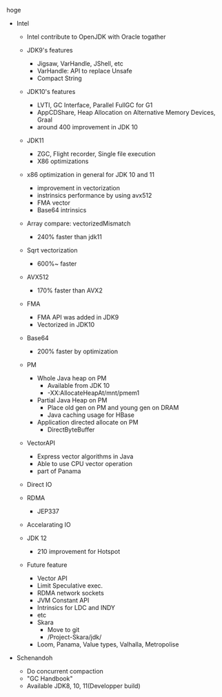 hoge


- Intel
  - Intel contribute to OpenJDK with Oracle togather
  - JDK9's features
    - Jigsaw, VarHandle, JShell, etc
    - VarHandle: API to replace Unsafe
    - Compact String
  - JDK10's features
    - LVTI, GC Interface, Parallel FullGC for G1
    - AppCDShare, Heap Allocation on Alternative Memory Devices, Graal
    - around 400 improvement in JDK 10
  - JDK11
    - ZGC, Flight recorder, Single file execution
    - X86 optimizations

  - x86 optimization in general for JDK 10 and 11
    - improvement in vectorization
    - instrinsics performance by using avx512
    - FMA vector
    - Base64 intrinsics
  - Array compare: vectorizedMismatch
    - 240% faster than jdk11
  - Sqrt vectorization
    - 600%~ faster
  - AVX512
    - 170% faster than AVX2
  - FMA
    - FMA API was added in JDK9
    - Vectorized in JDK10
  - Base64
    - 200% faster by optimization
  - PM
    - Whole Java heap on PM
      - Available from JDK 10
      - -XX:AllocateHeapAt/mnt/pmem1
    - Partial Java Heap on PM
      - Place old gen on PM and young gen on DRAM
      - Java caching usage for HBase
    - Application directed allocate on PM
      - DirectByteBuffer
   - VectorAPI
     - Express vector algorithms in Java
     - Able to use CPU vector operation
     - part of Panama
   - Direct IO
   - RDMA
     - JEP337
   - Accelarating IO
   - JDK 12
     - 210 improvement for Hotspot
   - Future feature
     - Vector API
     - Limit Speculative exec.
     - RDMA network sockets
     - JVM Constant API
     - Intrinsics for LDC and INDY
     - etc
     - Skara
       - Move to git
       - /Project-Skara/jdk/
     - Loom, Panama, Value types, Valhalla, Metropolise      

- Schenandoh
  - Do concurrent compaction
  - "GC Handbook"
  - Available JDK8, 10, 11(Developper build)


  
